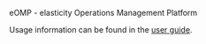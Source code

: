 eOMP - elasticity Operations Management Platform

Usage information can be found in the <a href="https://github.com/tuwiendsg/rSYBL/blob/master/eOMP/docs/eOMP%20User%20Guide.pdf">user guide</a>.
